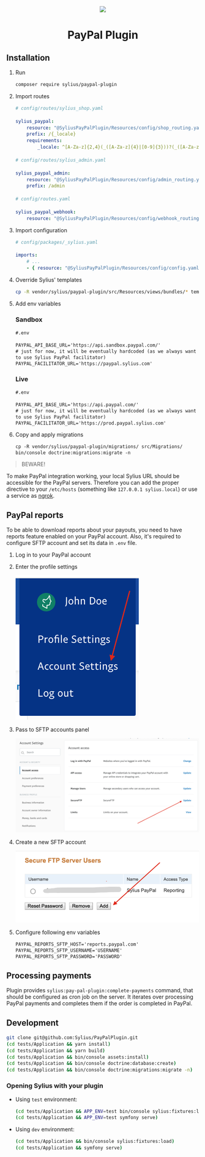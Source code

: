 <p align="center">
    <a href="https://sylius.com" target="_blank">
        <img src="https://demo.sylius.com/assets/shop/img/logo.png" />
    </a>
</p>

<h1 align="center">PayPal Plugin</h1>

## Installation

1. Run

    ```bash
    composer require sylius/paypal-plugin
    ```

2. Import routes

    ```yaml
    # config/routes/sylius_shop.yaml

    sylius_paypal:
        resource: "@SyliusPayPalPlugin/Resources/config/shop_routing.yaml"
        prefix: /{_locale}
        requirements:
            _locale: ^[A-Za-z]{2,4}(_([A-Za-z]{4}|[0-9]{3}))?(_([A-Za-z]{2}|[0-9]{3}))?$

    # config/routes/sylius_admin.yaml

    sylius_paypal_admin:
        resource: "@SyliusPayPalPlugin/Resources/config/admin_routing.yml"
        prefix: /admin

    # config/routes.yaml

    sylius_paypal_webhook:
        resource: "@SyliusPayPalPlugin/Resources/config/webhook_routing.yaml"
    ```

3. Import configuration

   ```yaml
   # config/packages/_sylius.yaml

   imports:
       # ...
       - { resource: "@SyliusPayPalPlugin/Resources/config/config.yaml" }
   ```

3. Override Sylius' templates

    ```bash
    cp -R vendor/sylius/paypal-plugin/src/Resources/views/bundles/* templates/bundles/
    ```

4. Add env variables

    ### Sandbox

    ```
    #.env

    PAYPAL_API_BASE_URL='https://api.sandbox.paypal.com/'
    # just for now, it will be eventually hardcoded (as we always want to use Sylius PayPal facilitator)
    PAYPAL_FACILITATOR_URL='https://paypal.sylius.com'
    ```

    ### Live

    ```
    #.env

    PAYPAL_API_BASE_URL='https://api.paypal.com/'
    # just for now, it will be eventually hardcoded (as we always want to use Sylius PayPal facilitator)
    PAYPAL_FACILITATOR_URL='https://prod.paypal.sylius.com'
    ```
   
5. Copy and apply migrations

   ```
   cp -R vendor/sylius/paypal-plugin/migrations/ src/Migrations/
   bin/console doctrine:migrations:migrate -n
   ```

> BEWARE!

To make PayPal integration working, your local Sylius URL should be accessible for the PayPal servers. Therefore you can
add the proper directive to your `/etc/hosts` (something like `127.0.0.1 sylius.local`) or use a service as [ngrok](https://ngrok.com/).

## PayPal reports

To be able to download reports about your payouts, you need to have reports feature enabled on your PayPal account. Also,
it's required to configure SFTP account and set its data in `.env` file.

1. Log in to your PayPal account
2. Enter the profile settings

    ![menu](docs/reports-menu.png)

3. Pass to SFTP accounts panel

    ![panel](docs/reports-panel.png)

4. Create a new SFTP account

    ![accounts](docs/reports-accounts.png)

5. Configure following env variables

    ```
    PAYPAL_REPORTS_SFTP_HOST='reports.paypal.com'
    PAYPAL_REPORTS_SFTP_USERNAME='USERNAME'
    PAYPAL_REPORTS_SFTP_PASSWORD='PASSWORD'
    ```

## Processing payments

Plugin provides `sylius:pay-pal-plugin:complete-payments` command, that should be configured as cron job on the server.
It iterates over processing PayPal payments and completes them if the order is completed in PayPal.

## Development

```bash
git clone git@github.com:Sylius/PayPalPlugin.git
(cd tests/Application && yarn install)
(cd tests/Application && yarn build)
(cd tests/Application && bin/console assets:install)
(cd tests/Application && bin/console doctrine:database:create)
(cd tests/Application && bin/console doctrine:migrations:migrate -n)
```

### Opening Sylius with your plugin

- Using `test` environment:

    ```bash
    (cd tests/Application && APP_ENV=test bin/console sylius:fixtures:load)
    (cd tests/Application && APP_ENV=test symfony serve)
    ```
    
- Using `dev` environment:

    ```bash
    (cd tests/Application && bin/console sylius:fixtures:load)
    (cd tests/Application && symfony serve)
    ```
